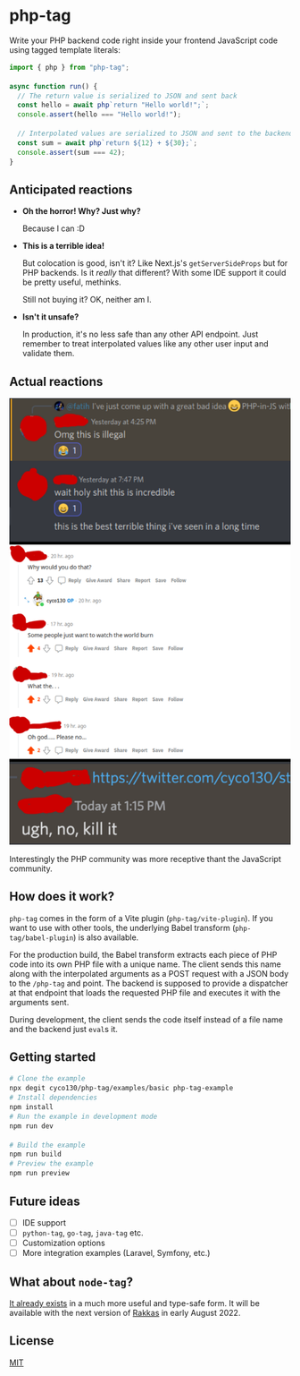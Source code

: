 # php-tag

Write your PHP backend code right inside your frontend JavaScript code using tagged template literals:

```js
import { php } from "php-tag";

async function run() {
  // The return value is serialized to JSON and sent back
  const hello = await php`return "Hello world!";`;
  console.assert(hello === "Hello world!");

  // Interpolated values are serialized to JSON and sent to the backend
  const sum = await php`return ${12} + ${30};`;
  console.assert(sum === 42);
}
```

## Anticipated reactions

- **Oh the horror! Why? Just why?**

  Because I can :D

- **This is a terrible idea!**

  But colocation is good, isn't it? Like Next.js's `getServerSideProps` but for PHP backends. Is it _really_ that different? With some IDE support it could be pretty useful, methinks.

  Still not buying it? OK, neither am I.

- **Isn't it unsafe?**

  In production, it's no less safe than any other API endpoint. Just remember to treat interpolated values like any other user input and validate them.

## Actual reactions

![Reactions](https://github.com/cyco130/php-tag/raw/main/pics/reactions.png)

Interestingly the PHP community was more receptive thant the JavaScript community.

## How does it work?

`php-tag` comes in the form of a Vite plugin (`php-tag/vite-plugin`). If you want to use with other tools, the underlying Babel transform (`php-tag/babel-plugin`) is also available.

For the production build, the Babel transform extracts each piece of PHP code into its own PHP file with a unique name. The client sends this name along with the interpolated arguments as a POST request with a JSON body to the `/php-tag` and point. The backend is supposed to provide a dispatcher at that endpoint that loads the requested PHP file and executes it with the arguments sent.

During development, the client sends the code itself instead of a file name and the backend just `eval`s it.

## Getting started

```sh
# Clone the example
npx degit cyco130/php-tag/examples/basic php-tag-example
# Install dependencies
npm install
# Run the example in development mode
npm run dev

# Build the example
npm run build
# Preview the example
npm run preview
```

## Future ideas

- [ ] IDE support
- [ ] `python-tag`, `go-tag`, `java-tag` etc.
- [ ] Customization options
- [ ] More integration examples (Laravel, Symfony, etc.)

## What about `node-tag`?

[It already exists](https://stackblitz.com/edit/use-ssq?file=src%2Froutes%2Findex.page.tsx) in a much more useful and type-safe form. It will be available with the next version of [Rakkas](https://github.com/rakkasjs/rakkasjs/tree/next) in early August 2022.

## License

[MIT](./LICENSE)

